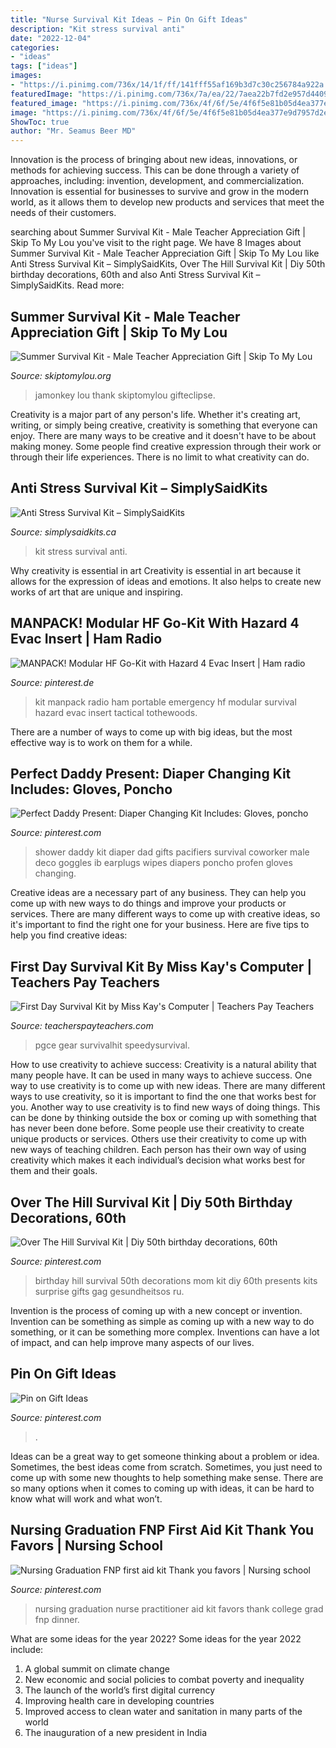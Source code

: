 ```yaml
---
title: "Nurse Survival Kit Ideas ~ Pin On Gift Ideas"
description: "Kit stress survival anti"
date: "2022-12-04"
categories:
- "ideas"
tags: ["ideas"]
images:
- "https://i.pinimg.com/736x/14/1f/ff/141fff55af169b3d7c30c256784a922a.jpg"
featuredImage: "https://i.pinimg.com/736x/7a/ea/22/7aea22b7fd2e957d44097e1bad35f858--nurse-practitioner-graduation-party-nursing-graduation-party.jpg"
featured_image: "https://i.pinimg.com/736x/4f/6f/5e/4f6f5e81b05d4ea377e9d7957d2e183f--th-birthday-sayings-birthday-fun.jpg"
image: "https://i.pinimg.com/736x/4f/6f/5e/4f6f5e81b05d4ea377e9d7957d2e183f--th-birthday-sayings-birthday-fun.jpg"
ShowToc: true
author: "Mr. Seamus Beer MD"
---
```



Innovation is the process of bringing about new ideas, innovations, or methods for achieving success. This can be done through a variety of approaches, including: invention, development, and commercialization. Innovation is essential for businesses to survive and grow in the modern world, as it allows them to develop new products and services that meet the needs of their customers.

	

		
searching about Summer Survival Kit - Male Teacher Appreciation Gift | Skip To My Lou you've visit to the right page. We have 8 Images about Summer Survival Kit - Male Teacher Appreciation Gift | Skip To My Lou like Anti Stress Survival Kit – SimplySaidKits, Over The Hill Survival Kit | Diy 50th birthday decorations, 60th and also Anti Stress Survival Kit – SimplySaidKits. Read more:
		
    
## Summer Survival Kit - Male Teacher Appreciation Gift | Skip To My Lou

<img loading=lazy src="https://www.skiptomylou.org/wp-content/uploads/2013/04/Teacher-Appreciation-Gift-for-Male-Teachers-1.jpg" onerror="this.onerror=null;this.src='https://tse2.mm.bing.net/th?id=OIP.8y0K-uc7DjVwHZ5ZVdaRmAHaJN&amp;pid=15.1';" alt="Summer Survival Kit - Male Teacher Appreciation Gift | Skip To My Lou">

_Source: skiptomylou.org_

>jamonkey lou thank skiptomylou gifteclipse. 

	

Creativity is a major part of any person's life. Whether it's creating art, writing, or simply being creative, creativity is something that everyone can enjoy. There are many ways to be creative and it doesn't have to be about making money. Some people find creative expression through their work or through their life experiences. There is no limit to what creativity can do.

    
## Anti Stress Survival Kit – SimplySaidKits

<img loading=lazy src="http://cdn.shopify.com/s/files/1/2132/1933/products/image_b589f1d3-82a2-45e3-bd5b-4f7c27b17cea_1200x1200.jpg?v=1530639000" onerror="this.onerror=null;this.src='https://tse1.mm.bing.net/th?id=OIP.vFgEk8P-G3uS97gErP441wHaLU&amp;pid=15.1';" alt="Anti Stress Survival Kit – SimplySaidKits">

_Source: simplysaidkits.ca_

>kit stress survival anti. 

	

Why creativity is essential in art
Creativity is essential in art because it allows for the expression of ideas and emotions. It also helps to create new works of art that are unique and inspiring.

    
## MANPACK! Modular HF Go-Kit With Hazard 4 Evac Insert | Ham Radio

<img loading=lazy src="https://i.pinimg.com/736x/14/1f/ff/141fff55af169b3d7c30c256784a922a.jpg" onerror="this.onerror=null;this.src='https://tse4.mm.bing.net/th?id=OIP.HjZ5w6I8U2GbCbBMXdT2VAHaJ4&amp;pid=15.1';" alt="MANPACK! Modular HF Go-Kit with Hazard 4 Evac Insert | Ham radio">

_Source: pinterest.de_

>kit manpack radio ham portable emergency hf modular survival hazard evac insert tactical tothewoods. 

	

There are a number of ways to come up with big ideas, but the most effective way is to work on them for a while.

    
## Perfect Daddy Present: Diaper Changing Kit Includes: Gloves, Poncho

<img loading=lazy src="https://i.pinimg.com/736x/f1/3e/d0/f13ed0757361a0f869816e10bbbf9827--dad-gifts-pacifiers.jpg?b=t" onerror="this.onerror=null;this.src='https://tse4.mm.bing.net/th?id=OIP.pP09WyfZso35-1ykDJ5u3gHaLH&amp;pid=15.1';" alt="Perfect Daddy Present: Diaper Changing Kit Includes: Gloves, poncho">

_Source: pinterest.com_

>shower daddy kit diaper dad gifts pacifiers survival coworker male deco goggles ib earplugs wipes diapers poncho profen gloves changing. 

	

Creative ideas are a necessary part of any business. They can help you come up with new ways to do things and improve your products or services. There are many different ways to come up with creative ideas, so it's important to find the right one for your business. Here are five tips to help you find creative ideas: 

    
## First Day Survival Kit By Miss Kay&#039;s Computer | Teachers Pay Teachers

<img loading=lazy src="https://ecdn.teacherspayteachers.com/thumbitem/First-Day-Survival-Kit-3359183-1564942900/original-3359183-2.jpg" onerror="this.onerror=null;this.src='https://tse1.mm.bing.net/th?id=OIP.XeDRWrm-FPFstiXsZlBYJQAAAA&amp;pid=15.1';" alt="First Day Survival Kit by Miss Kay&#039;s Computer | Teachers Pay Teachers">

_Source: teacherspayteachers.com_

>pgce gear survivalhit speedysurvival. 

	

How to use creativity to achieve success:
Creativity is a natural ability that many people have. It can be used in many ways to achieve success. One way to use creativity is to come up with new ideas. There are many different ways to use creativity, so it is important to find the one that works best for you. Another way to use creativity is to find new ways of doing things. This can be done by thinking outside the box or coming up with something that has never been done before. Some people use their creativity to create unique products or services. Others use their creativity to come up with new ways of teaching children. Each person has their own way of using creativity which makes it each individual’s decision what works best for them and their goals.

    
## Over The Hill Survival Kit | Diy 50th Birthday Decorations, 60th

<img loading=lazy src="https://i.pinimg.com/736x/68/e0/c5/68e0c5ab4deefd887a440de4c3daa3cf--over-the-hill-survival-kits.jpg" onerror="this.onerror=null;this.src='https://tse4.mm.bing.net/th?id=OIP.iexLgxEo5kLbhWX0zs-9HgHaJ0&amp;pid=15.1';" alt="Over The Hill Survival Kit | Diy 50th birthday decorations, 60th">

_Source: pinterest.com_

>birthday hill survival 50th decorations mom kit diy 60th presents kits surprise gifts gag gesundheitsos ru. 

	

Invention is the process of coming up with a new concept or invention. Invention can be something as simple as coming up with a new way to do something, or it can be something more complex. Inventions can have a lot of impact, and can help improve many aspects of our lives.

    
## Pin On Gift Ideas

<img loading=lazy src="https://i.pinimg.com/736x/4f/6f/5e/4f6f5e81b05d4ea377e9d7957d2e183f--th-birthday-sayings-birthday-fun.jpg" onerror="this.onerror=null;this.src='https://tse3.mm.bing.net/th?id=OIP.isukcYStp1-3Bgtz2yQmPAHaJ3&amp;pid=15.1';" alt="Pin on Gift Ideas">

_Source: pinterest.com_

>. 

	

Ideas can be a great way to get someone thinking about a problem or idea. Sometimes, the best ideas come from scratch. Sometimes, you just need to come up with some new thoughts to help something make sense. There are so many options when it comes to coming up with ideas, it can be hard to know what will work and what won’t.

    
## Nursing Graduation FNP First Aid Kit Thank You Favors | Nursing School

<img loading=lazy src="https://i.pinimg.com/736x/7a/ea/22/7aea22b7fd2e957d44097e1bad35f858--nurse-practitioner-graduation-party-nursing-graduation-party.jpg" onerror="this.onerror=null;this.src='https://tse1.mm.bing.net/th?id=OIP.xzQ5Ai20Sl21Q6GkKCQNZgHaJ3&amp;pid=15.1';" alt="Nursing Graduation FNP first aid kit Thank you favors | Nursing school">

_Source: pinterest.com_

>nursing graduation nurse practitioner aid kit favors thank college grad fnp dinner. 

	

What are some ideas for the year 2022?
Some ideas for the year 2022 include: 
1. A global summit on climate change 
2. New economic and social policies to combat poverty and inequality 
3. The launch of the world’s first digital currency 
4. Improving health care in developing countries 
5. Improved access to clean water and sanitation in many parts of the world 
6. The inauguration of a new president in India 

